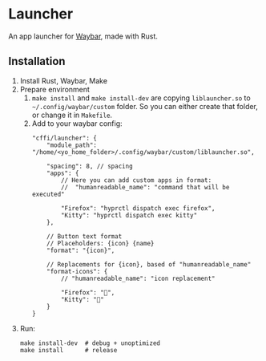 # Launcher

An app launcher for [Waybar](https://github.com/Alexays/Waybar), made with Rust.

## Installation

1. Install Rust, Waybar, Make
2. Prepare environment
   1. `make install` and `make install-dev` are copying `liblauncher.so` to `~/.config/waybar/custom` folder.
      So you can either create that folder, or change it in `Makefile`.
   2. Add to your waybar config:
      ```jsonc
      "cffi/launcher": {
          "module_path": "/home/<yo_home_folder>/.config/waybar/custom/liblauncher.so",

          "spacing": 8, // spacing
          "apps": {
              // Here you can add custom apps in format:
              //  "humanreadable_name": "command that will be executed"

              "Firefox": "hyprctl dispatch exec firefox",
              "Kitty": "hyprctl dispatch exec kitty"
          },

          // Button text format
          // Placeholders: {icon} {name}
          "format": "{icon}",

          // Replacements for {icon}, based of "humanreadable_name"
          "format-icons": {
              // "humanreadable_name": "icon replacement"

              "Firefox": "",
              "Kitty": ""
          }
      }
      ```
3. Run:
   ```shell
   make install-dev  # debug + unoptimized
   make install      # release
   ```
